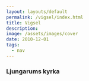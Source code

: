 ```yaml
---
layout: layouts/default
permalink: /vigsel/index.html
title: Vigsel
description:
image: /assets/images/cover
date: 2010-12-01
tags:
  - nav
---
```


### Ljungarums kyrka
